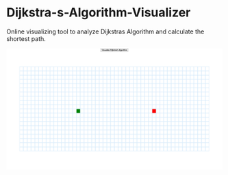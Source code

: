 # Dijkstra-s-Algorithm-Visualizer
Online visualizing tool to analyze Dijkstras Algorithm and calculate the shortest path.





![screen1](Screenshots/screen1.png)
